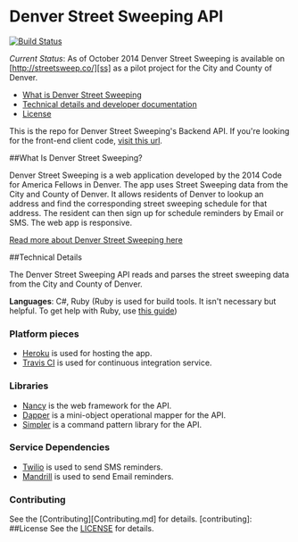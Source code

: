 Denver Street Sweeping API
=====================

[![Build Status][build_png]][travis]

[build_png]: https://travis-ci.org/codeforamerica/denver-schedules-api.png?branch=master
[travis]: https://travis-ci.org/codeforamerica/denver-schedules-api

*Current Status*: As of October 2014 Denver Street Sweeping is available on [http://streetsweep.co/][ss] as a pilot project for the City and County of Denver. 

* [What is Denver Street Sweeping](#what-is-denver-street-sweeping)
* [Technical details and developer documentation](#technical-details)
* [License](#license)

This is the repo for Denver Street Sweeping's Backend API. If you're looking for the front-end client code, [visit this url][client].

[ss]: http://streetsweep.co
[client]: https://github.com/codeforamerica/denver-schedules

##What Is Denver Street Sweeping?

Denver Street Sweeping is a web application developed by the 2014 Code for America Fellows in Denver. The app uses Street Sweeping data from the City and County of Denver. It allows residents of Denver to lookup an address and find the corresponding street sweeping schedule for that address. The resident can then sign up for schedule reminders by Email or SMS. The web app is responsive.

[Read more about Denver Street Sweeping here](/docs/about.md)


##Technical Details

The Denver Street Sweeping API reads and parses the street sweeping data from the City and County of Denver.

**Languages**: C#, Ruby (Ruby is used for build tools. It isn't necessary but helpful. To get help with Ruby, use [this guide][howto])

[howto]: https://github.com/codeforamerica/howto/blob/master/Ruby.md

### Platform pieces
* [Heroku][heroku] is used for hosting the app.
* [Travis CI][travisci] is used for continuous integration service. 

[heroku]: http://heroku.com
[travisci]: https://travis-ci.org/

### Libraries
* [Nancy][nancy] is the web framework for the API.
* [Dapper][dapper] is a mini-object operational mapper for the API.
* [Simpler][simpler] is a command pattern library for the API.

[nancy]: http://nancyfx.org/
[dapper]: https://github.com/StackExchange/dapper-dot-net
[simpler]: https://github.com/gregoryjscott/Simpler

### Service Dependencies
* [Twilio][twilio] is used to send SMS reminders.
* [Mandrill][mandrill] is used to send Email reminders.

[twilio]: https://www.twilio.com/try-twilio
[mandrill]: https://mandrill.com/signup/

### Contributing ###
See the [Contributing][Contributing.md] for details.
[contributing]: 
##License
See the [LICENSE][] for details.

[license]: https://github.com/codeforamerica/denver-schedules-api/blob/master/LICENSE
